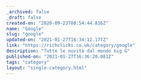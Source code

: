```yaml
---
_archived: false
_draft: false
created-on: "2020-09-23T08:54:44.816Z"
name: "Google"
slug: "google"
updated-on: "2021-01-27T16:34:12.177Z"
link: "https://richclicks.co.uk/category/google"
description: "Tutte le novità dal mondo big G"
published-on: "2021-01-27T16:36:20.081Z"
tags: "category"
layout: "single-category.html"
---
```



